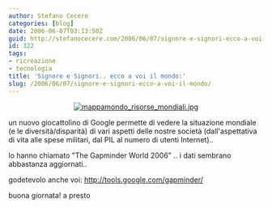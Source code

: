 ```yaml
---
author: Stefano Cecere
categories: [blog]
date: 2006-06-07T03:13:50Z
guid: http://stefanocecere.com/2006/06/07/signore-e-signori-ecco-a-voi-il-mondo/
id: 322
tags:
- ricreazione
- tecnologia
title: 'Signore e Signori.. ecco a voi il mondo:'
slug: /2006/06/07/signore-e-signori-ecco-a-voi-il-mondo/
---
```


<a target="_blank" href="http://tools.google.com/gapminder/"></p> 

<div style="text-align: center">
  <img alt="mappamondo_risorse_mondiali.jpg" id="image321" src="http://stefanocecere.com/wp-content/uploads/sites/3/2006/06/mappamondo_risorse_mondiali.jpg" />
</div>

<p>
  </a>
</p>

<p>
  un nuovo giocattolino di Google permette di vedere la situazione mondiale (e le diversità/disparità) di vari aspetti delle nostre società (dall'aspettativa di vita alle spese militari, dal PIL al numero di utenti Internet)..
</p>

<p>
  lo hanno chiamato "The Gapminder World 2006" .. i dati sembrano abbastanza aggiornati..
</p>

<p>
  godetevolo anche voi: <a target="_blank" href="http://tools.google.com/gapminder/">http://tools.google.com/gapminder/</a>
</p>

<p>
  buona giornata! a presto
</p>